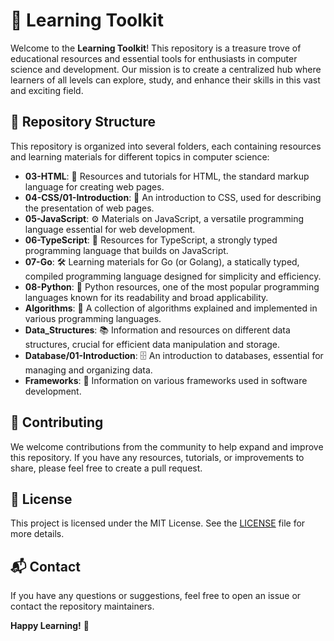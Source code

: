 # 🚀 Learning Toolkit

Welcome to the **Learning Toolkit**! This repository is a treasure trove of educational resources and essential tools for enthusiasts in computer science and development. Our mission is to create a centralized hub where learners of all levels can explore, study, and enhance their skills in this vast and exciting field.

## 📂 Repository Structure

This repository is organized into several folders, each containing resources and learning materials for different topics in computer science:

- **03-HTML**: 📄 Resources and tutorials for HTML, the standard markup language for creating web pages.
- **04-CSS/01-Introduction**: 🎨 An introduction to CSS, used for describing the presentation of web pages.
- **05-JavaScript**: ⚙️ Materials on JavaScript, a versatile programming language essential for web development.
- **06-TypeScript**: 📜 Resources for TypeScript, a strongly typed programming language that builds on JavaScript.
- **07-Go**: 🛠️ Learning materials for Go (or Golang), a statically typed, compiled programming language designed for simplicity and efficiency.
- **08-Python**: 🐍 Python resources, one of the most popular programming languages known for its readability and broad applicability.
- **Algorithms**: 🧠 A collection of algorithms explained and implemented in various programming languages.
- **Data_Structures**: 📚 Information and resources on different data structures, crucial for efficient data manipulation and storage.
- **Database/01-Introduction**: 🗄️ An introduction to databases, essential for managing and organizing data.
- **Frameworks**: 🧩 Information on various frameworks used in software development.

## 🤝 Contributing

We welcome contributions from the community to help expand and improve this repository. If you have any resources, tutorials, or improvements to share, please feel free to create a pull request.

## 📜 License

This project is licensed under the MIT License. See the [LICENSE](LICENSE) file for more details.

## 📬 Contact

If you have any questions or suggestions, feel free to open an issue or contact the repository maintainers.

**Happy Learning!** 🎉
